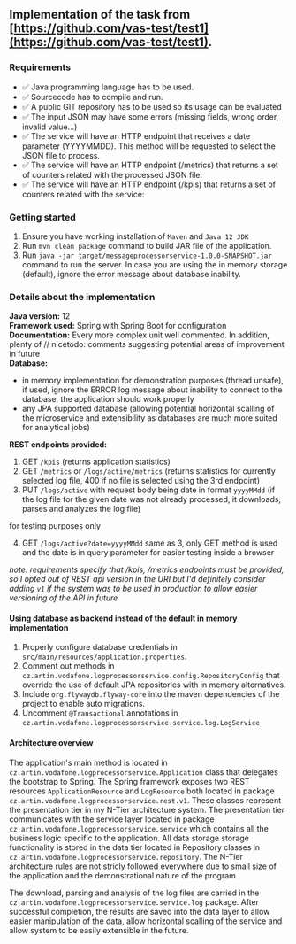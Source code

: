## Implementation of the task from  [https://github.com/vas-test/test1](https://github.com/vas-test/test1).

### Requirements
* ✅ Java programming language has to be used. 
* ✅ Sourcecode has to compile and run.
* ✅ A public GIT repository has to be used so its usage can be evaluated
* ✅ The input JSON may have some errors (missing fields, wrong order, invalid value...)
* ✅ The service will have an HTTP endpoint that receives a date parameter (YYYYMMDD). This method will be requested to select the JSON file to process. 
* ✅ The service will have an HTTP endpoint (/metrics) that returns a set of counters related with the processed JSON file:
* ✅ The service will have an HTTP endpoint (/kpis) that returns a set of counters related with the service:

### Getting started

1. Ensure you have working installation of `Maven` and `Java 12 JDK`
2. Run `mvn clean package` command to build JAR file of the application.
3. Run `java -jar target/messageprocessorservice-1.0.0-SNAPSHOT.jar` command to run the server. In case you are using the in memory storage (default), ignore the error message about database inability.

### Details about the implementation

**Java version:** 12<br>
**Framework used:** Spring with Spring Boot for configuration<br>
**Documentation:** Every more complex unit well commented. In addition, plenty of // nicetodo: comments suggesting potential areas of improvement in future<br>
**Database:**
- in memory implementation for demonstration purposes (thread unsafe), if used, ignore the ERROR log message about inability to connect to the database, the application should work properly
- any JPA supported database (allowing potential horizontal scalling of the microservice and extensibility as databases are much more suited for analytical jobs)

**REST endpoints provided:**
1. GET `/kpis` (returns application statistics)
2. GET `/metrics` or `/logs/active/metrics` (returns statistics for currently selected log file, 400 if no file is selected using the 3rd endpoint)
3. PUT `/logs/active` with request body being date in format `yyyyMMdd` (if the log file for the given date was not already processed,  it downloads, parses and analyzes the log file)

for testing purposes only

4. GET `/logs/active?date=yyyyMMdd` same as 3, only GET method is used and the date is in query parameter for easier testing inside a browser

*note: requirements specify that /kpis, /metrics endpoints must be provided, so I opted out of REST api version in the URI but I'd definitely consider adding `v1` if the system was to be used in production to allow easier versioning of the API in future*

#### Using database as backend instead of the default in memory implementation
1. Properly configure database credentials in `src/main/resources/application.properties`.
2. Comment out methods in `cz.artin.vodafone.logprocessorservice.config.RepositoryConfig` that override the use of default JPA repositories with in memory alternatives.
3. Include `org.flywaydb.flyway-core` into the maven dependencies of the project to enable auto migrations.
4. Uncomment `@Transactional` annotations in `cz.artin.vodafone.logprocessorservice.service.log.LogService`

#### Architecture overview

The application's main method is located in `cz.artin.vodafone.logprocessorservice.Application` class that delegates the bootstrap to Spring. The Spring framework
exposes two REST resources `ApplicationResource` and `LogResource` both located in package `cz.artin.vodafone.logprocessorservice.rest.v1`. These classes represent
the presentation tier in my N-Tier architecture system. The presentation tier communicates with the service layer located in package `cz.artin.vodafone.logprocessorservice.service`
which contains all the business logic specific to the application. All data storage storage functionality is stored in the data tier located in Repository classes in 
`cz.artin.vodafone.logprocessorservice.repository`. The N-Tier architecture rules are not stricly followed everywhere due to small size of the application and
the demonstrational nature of the program. 

The download, parsing and analysis of the log files are carried in the ` cz.artin.vodafone.logprocessorservice.service.log` package. After successful completion, the
results are saved into the data layer to allow easier manipulation of the data, allow horizontal scalling of the service and allow system to be easily extensible
in the future. 
